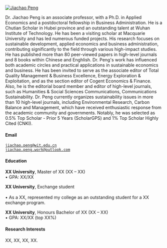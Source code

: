 [![Jiachao Peng](https://img.shields.io/badge/XX-github-blue?logo=github)](https://github.com/jiachaopeng/jiachaopeng.github.io)

Dr. Jiachao Peng is an associate professor, with a Ph.D. in Applied Economics and a postdoctoral fellowship in Business Administration. He is a Chutian Scholar in Hubei province and an outstanding talent at Wuhan Institute of Technology. He has been a visiting scholar at Macquarie University and has led numerous funded projects. His research focuses on sustainable development, applied economics and business administration, contributing significantly to the field through various high-impact studies. He has published more than 80 peer-viewed papers in high-level journals and 8 books within Chinese and Enghlish. Dr. Peng's work has influenced both academic circles and practical applications in sustainable economics and business. He has been invited to serve as the associate editor of Total Quality Management & Business Excellence, Energy Exploration & Exploitation, and as the section editor of Cogent Economics & Finance. Also, he is the editorial board member and editor of high-level journals, such as Humanities & Social Sciences Communications, Communications Sustainability. Dr. Peng currently organizes sustainability issues in more than 10 high-level journals, including Environmental Research, Carbon Balance and Management, which have received enthusiastic response from the academic community and governments. Notably, he was selected as 0.5% Top Scholar - Prior 5 Years (ScholarGPS) and 1% Top Scholar Highly Cited (CNKI).

#### Email  
<code>jiachao.peng@wit.edu.cn</code>  
<code>jiachao.peng.work@outlook.com</code>

#### Education  
**XX University**, Master of XX (XX – XX)  
• GPA: XX/XX  

**XX University**, Exchange student <br>  
• As a XX, represented my college as an outstanding student for a XX exchange program.  

**XX University**, Honours Bachelor of XX (XX – XX)  
• GPA: XX/XX (top XX%)  

#### Research Interests  
XX, XX, XX, XX.